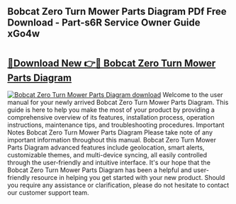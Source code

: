 ## Bobcat Zero Turn Mower Parts Diagram PDf Free Download - Part-s6R Service Owner Guide xGo4w

# <h2><a href="http://dfsu7i.blite.top/?on=Bobcat+Zero+Turn+Mower+Parts+Diagram">🔗Download New 👉🔴 Bobcat Zero Turn Mower Parts Diagram</a></h2>

[![Bobcat Zero Turn Mower Parts Diagram download](https://i.imgur.com/lujVjoI.png)](http://dfsu7i.blite.top/?on=Bobcat+Zero+Turn+Mower+Parts+Diagram)
Welcome to the user manual for your newly arrived Bobcat Zero Turn Mower Parts Diagram. This guide is here to help you make the most of your product by providing a comprehensive overview of its features, installation process, operation instructions, maintenance tips, and troubleshooting procedures. Important Notes Bobcat Zero Turn Mower Parts Diagram Please take note of any important information throughout this manual. Bobcat Zero Turn Mower Parts Diagram advanced features include geolocation, smart alerts, customizable themes, and multi-device syncing, all easily controlled through the user-friendly and intuitive interface. It's our hope that the Bobcat Zero Turn Mower Parts Diagram has been a helpful and user-friendly resource in helping you get started with your new product. Should you require any assistance or clarification, please do not hesitate to contact our customer support team.

